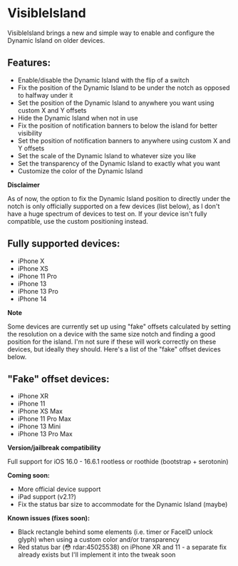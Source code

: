 # VisibleIsland
VisibleIsland brings a new and simple way to enable and configure the Dynamic Island on older devices.

## Features:
- Enable/disable the Dynamic Island with the flip of a switch
- Fix the position of the Dynamic Island to be under the notch as opposed to halfway under it
- Set the position of the Dynamic Island to anywhere you want using custom X and Y offsets
- Hide the Dynamic Island when not in use
- Fix the position of notification banners to below the island for better visibility
- Set the position of notification banners to anywhere using custom X and Y offsets
- Set the scale of the Dynamic Island to whatever size you like
- Set the transparency of the Dynamic Island to exactly what you want
- Customize the color of the Dynamic Island


**Disclaimer**

As of now, the option to fix the Dynamic Island position to directly under the notch is only officially supported on a few devices (list below), as I don't have a huge spectrum of devices to test on. If your device isn't fully compatible, use the custom positioning instead.
 

## Fully supported devices:
- iPhone X
- iPhone XS
- iPhone 11 Pro
- iPhone 13
- iPhone 13 Pro
- iPhone 14
  
  
**Note**

Some devices are currently set up using "fake" offsets calculated by setting the resolution on a device with the same size notch and finding a good position for the island. I'm not sure if these will work correctly on these devices, but ideally they should. Here's a list of the "fake" offset devices below.
  
  
## "Fake" offset devices:
- iPhone XR
- iPhone 11
- iPhone XS Max
- iPhone 11 Pro Max
- iPhone 13 Mini
- iPhone 13 Pro Max
 
 
**Version/jailbreak compatibility**

Full support for iOS 16.0 - 16.6.1 rootless or roothide (bootstrap + serotonin)
 
 
**Coming soon:**
- More official device support
- iPad support (v2.1?)
- Fix the status bar size to accommodate for the Dynamic Island (maybe)

**Known issues (fixes soon):**
- Black rectangle behind some elements (i.e. timer or FaceID unlock glyph) when using a custom color and/or transparency
- Red status bar (😳 rdar:45025538) on iPhone XR and 11 - a separate fix already exists but I'll implement it into the tweak soon
